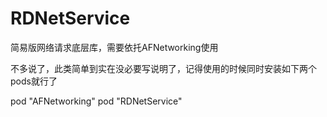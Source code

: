 # RDNetService
简易版网络请求底层库，需要依托AFNetworking使用

不多说了，此类简单到实在没必要写说明了，记得使用的时候同时安装如下两个pods就行了

pod "AFNetworking"
pod "RDNetService"

